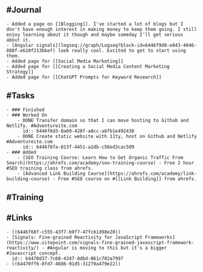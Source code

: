 ## #Journal
	- Added a page on [[Blogging]]. I've started a lot of blogs but I don't have enough interest in making money to keep them going. I still enjoy learning about it though and maybe someday I'll get serious about it.
	- [Angular signals](logseq://graph/Logseq?block-id=6446f9d8-e843-4046-808f-e610f213bbef) look really cool. Excited to get to start using them.
	- Added page for [[Social Media Marketing]]
	- Added page for [[Creating a Social Media Content Marketing Strategy]]
	- Added page for [[ChatGPT Prompts for Keyword Research]]
## #Tasks
	- ### Finished
	- ### Worked On
		- DONE Transfer domain so that I can move hosting to Github and Netlify. #Adventureite.com
		  id:: 6446f8d3-8a09-428f-a8cc-a6fb1e492430
		- DONE Create static website with 11ty, host on Github and Netlify #Adventureite.com
		  id:: 6446f8fa-013f-4451-a2db-c56ed3cac509
	- ### Added
		- [SEO Training Course: Learn How to Get Organic Traffic From Search](https://ahrefs.com/academy/seo-training-course) - Free 2 hour #SEO training class from ahrefs.
		- [Advanced Link Building Course](https://ahrefs.com/academy/link-building-course) - Free #SEO course on #[[Link Building]] from ahrefs.
## #Training
## #Links
	- ((6446f68f-c555-43f7-b9f7-47fc61d98e20))
	- [Signals: Fine-grained Reactivity for JavaScript Frameworks](https://www.sitepoint.com/signals-fine-grained-javascript-framework-reactivity/) - #Angular is moving to this but it's a bigger #Javascript concept.
	  id:: 64470d37-7c60-4347-8dbd-061c702a7997
	- ((64470ff6-8fd7-4686-91d5-31279a479e22))
